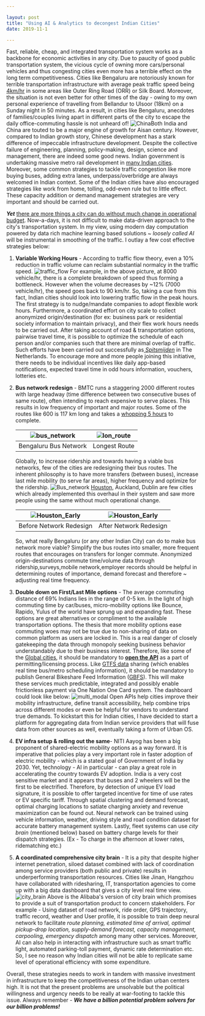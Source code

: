 ```yaml
---

layout: post
title: "Using AI & Analytics to decongest Indian Cities"
date: 2019-11-1

---
```




Fast, reliable, cheap, and integrated transportation system works as a backbone for economic activities in any city. Due to paucity of good public transportation system, the vicious cycle of owning more cars/personal vehicles and thus congesting cities even more has a terrible effect on the long term competitiveness. Cities like Bengaluru are notoriously known for terrible transportation infrastructure with average peak traffic speed being[ 4km/hr](https://twitter.com/Tejasvi_Surya/status/1188297058907635713/photo/1) in some areas like Outer Ring Road (ORR) or Silk Board. Moreover, the situation is not even better for other times of the day - owing to my own personal experience of travelling from Bellandur to Ulsoor (18km) on a Sunday night in 50 minutes. As a result, in cities like Bengaluru, anecdotes of families/couples living apart in different parts of the city to escape the daily office-commuting hassle is not unheard of! ![China](/image/transpo_ai/china_diff.jpg#center_sqr)Both India and China are touted to be a major engine of growth for Aisan century. However, compared to Indian growth story, Chinese development has a stark difference of impeccable infrastructure development. Despite the collective failure of engineering, planning, policy-making, design, science and management, there are indeed some good news. Indian government is undertaking massive metro rail development in [many Indian cities](https://economictimes.indiatimes.com/industry/transportation/railways/15-more-cities-will-soon-have-metro-network-union-minister-puri/articleshow/66419131.cms). Moreover, some common strategies to tackle traffic congestion like more buying buses, adding extra lanes, underpass/overbridge are always welcomed in Indian context. Some of the Indian cities have also encouraged strategies like work from home, tolling, odd-even rule but to little effect. These capacity addition or demand management strategies are very important and should be carried out.



***Yet*** <u>there are more things a city can do without much change in operational budget</u>. Now-a-days, it is not difficult to make data-driven approach to the city's transportation system. In my view, using modern day computation powered by data rich machine learning based solutions ~ *loosely called AI* will be instrumental in smoothing of the traffic. I outlay a few cost effective strategies below:

1. **Variable Working Hours** -  According to traffic flow theory, even a 10% reduction in traffic volume can reclaim substantial normalcy in the traffic speed. ![traffic_flow](/image/transpo_ai/flow_speed.jpg#center_lrect) For example, in the above picture, at 8000 vehicle/hr, there is a complete breakdown of speed thus forming a bottleneck. However when the volume decreases by ~12% (7000 vehicle/hr), the speed goes back to 90 km/hr. So, taking a cue from this fact, Indian cities should look into lowering traffic flow in the peak hours. The first strategy is to nudge/mandate companies to adopt flexible work hours. Furthermore, a coordinated effort on city scale to collect anonymized origin/destination (for ex: business park or residential society information to maintain privacy), and their flex work hours needs to be carried out. After taking account of road & transportation options, pairwise travel time, it is possible to optimize the schedule of each person and/or companies such that there are minimal overlap of traffic. Such efforts have been carried out successfully as[ *Spitsmijden*](https://www.beterbenutten.nl/spitsmijden) in The Netherlands. To encourage more and more people joining this initiative, there needs to be individual incentives like daily app-based notifications, expected travel time in odd hours information, vouchers, lotteries etc. 

   

2. **Bus network redesign** - BMTC runs a staggering 2000 different routes with large headway (time difference between two consecutive buses of same route), often intending to reach expensive to serve places. This results in low frequency of important and major routes. Some of the routes like 600 is 117 km long and takes a [whopping 5 hours](https://github.com/geohacker/bmtc) to complete.

   | ![bus_network](/image/transpo_ai/blr_routes.jpg#center_sqr) | ![lon_route](/image/transpo_ai/longest_route.jpg#center_sqr) |
   | :---------------------------------------------------------: | :----------------------------------------------------------: |
   |                    Bengaluru Bus Network                    |                        Longest Route                         |

   Globally, to increase ridership and towards having a viable bus networks, few of the cities are redesigning their bus routes. The inherent philosophy is to have more transfers (between buses), increase last mile mobility (to serve far areas), higher frequency and optimize for the ridership. ![Bus_network](/image/transpo_ai/dublin_redesign.jpg#center_rect) [Houston](https://humantransit.org/2014/05/houston-a-transit-network-reimagined.html), Auckland, Dublin are few cities which already implemented this overhaul in their system and saw more people using the same without much operational change. 

   | ![Houston_Early](/image/transpo_ai/Houston_pre.jpg#center_sqr) | ![Houston_Early](/image/transpo_ai/Houston_post.jpg#center_sqr) |
   | :----------------------------------------------------------: | :----------------------------------------------------------: |
   |                   Before Network Redesign                    |                    After Network Redesign                    |

   So, what really Bengaluru (or any other Indian City) can do to make bus network more viable? Simplify the bus routes into smaller, more frequent routes that encourages on transfers for longer commute. Anonymized origin-destinations commute time/volume data through ridership,surveys,mobile network,employer records should be helpful in determining routes of importance, demand forecast and therefore ~ adjusting real time frequency.  

   

3. **Double down on First/Last Mile options** - The average commuting distance of 69% Indians lies in the range of 0-5 km. In the light of high commuting time by car/buses, micro-mobility options like Bounce, Rapido, Yulus of the world have sprung up and expanding fast. These options are great alternatives or compliment to the available transportation options. The thesis that more mobility options ease commuting woes may not be true due to non-sharing of data on common platform as users are locked in. This is a real danger of closely gatekeeping the data through monopoly seeking business behavior understandably due to their business interest. Therefore, like some of the [Global cities](https://ddot.dc.gov/page/dockless-api), it should be mandatory to **<u>open the API</u>** as a part of permitting/licensing process. Like [GTFS data](https://developers.google.com/transit/gtfs/reference/) sharing (which enables real time bus/metro scheduling information), it should be mandatory to publish General Bikeshare Feed Information ([GBFS](https://github.com/NABSA/gbfs)). This will make these services much predictable, integrated and possibly enable frictionless payment via One Nation One Card system. The dashboard could look like below: ![multi_modal](/image/transpo_ai/different_mode.jpg#center_lsqr) Open APIs help cities improve their mobility infrastructure, define transit accessibility, help combine trips across different modes or even be helpful for vendors to understand true demands. To kickstart this for Indian cities, I have decided to start a platform for aggregating data from Indian service providers that will fuse data from other sources as well, eventually taking a form of Urban OS.

    

4. **EV infra setup & rolling out the same**- NITI Aayog has been a big proponent of shared-electric mobility options as a way forward. It is imperative that policies play a very important role in faster adoption of electric mobility - which is a stated goal of Government of India by 2030. Yet, technology - AI in particular - can play a great role in accelerating the country towards EV adoption. India is a very cost sensitive market and it appears that buses and 2 wheelers will be the first to be electrified. Therefore, by detection of unique EV load signature, it is possible to offer targeted incentive for time of use rates or EV specific tariff. Through spatial clustering and demand forecast, optimal charging locations to satiate charging anxiety and revenue maximization can be found out. Neural network can be trained using vehicle information, weather, driving style and road condition dataset for accurate battery management system. Lastly, fleet systems can use *city brain* (mentioned below) based on battery charge levels for their dispatch strategies. (Ex - To charge in the afternoon at lower rates, ridematching etc.)

    

5. **A coordinated comprehensive city brain** - It is a pity that despite higher internet penetration, siloed dataset combined with lack of coordination among service providers (both public and private) results in underperforming transportation resources. Cities like Jinan, Hangzhou have collaborated with ridesharing, IT, transportation agencies to come up with a big data dashboard that gives a city level real time view. ![city_brain](/image/transpo_ai/city_brain.jpg#center_lsqr)  Above is the Alibaba's version of city brain which promises to provide a suit of transportation product to concern stakeholders. For example - Using dataset of road network, ride order, GPS trajectory, traffic record, weather and User profile, it is possible to train deep neural network to facilitate *route planning, estimated time of arrival, optimal pickup-drop location, supply-demand forecast, capacity management, carpooling, emergency dispatch* among many other services. Moreover, AI can also help in interacting with infrastructure such as smart traffic light, automated parking-toll payment, dynamic rate determination etc. So, I see no reason why Indian cities will not be able to replicate same level of operational efficiency with some expenditure.



Overall, these strategies needs to work in tandem with massive investment in infrastructure to keep the competitiveness of the Indian urban centers high. It is not that the present problems are unsolvable but the political willingness and urgency needs to be really at war-footing to tackle this issue. Always remember  - ***We have a billion potential problem solvers for our billion problems!***